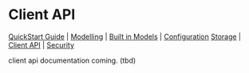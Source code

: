 # Client API

[QuickStart Guide](../QuickStart)  | [Modelling](../Modelling) | [Built in Models](../BuiltInModels) | [Configuration](../Configuration) [Storage](../Storage) | [Client API](../ClientAPI) | [Security](../Security)

client api documentation coming. (tbd)